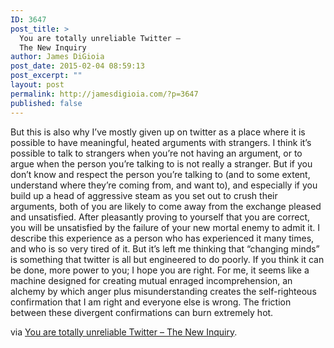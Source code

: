 ```yaml
---
ID: 3647
post_title: >
  You are totally unreliable Twitter –
  The New Inquiry
author: James DiGioia
post_date: 2015-02-04 08:59:13
post_excerpt: ""
layout: post
permalink: http://jamesdigioia.com/?p=3647
published: false
---
```

But this is also why I’ve mostly given up on twitter as a place where it is possible to have meaningful, heated arguments with strangers. I think it’s possible to talk to strangers when you’re not having an argument, or to argue when the person you’re talking to is not really a stranger. But if you don’t know and respect the person you’re talking to (and to some extent, understand where they’re coming from, and want to), and especially if you build up a head of aggressive steam as you set out to crush their arguments, both of you are likely to come away from the exchange pleased and unsatisfied. After pleasantly proving to yourself that you are correct, you will be unsatisfied by the failure of your new mortal enemy to admit it. I describe this experience as a person who has experienced it many times, and who is so very tired of it. But it’s left me thinking that “changing minds” is something that twitter is all but engineered to do poorly. If you think it can be done, more power to you; I hope you are right. For me, it seems like a machine designed for creating mutual enraged incomprehension, an alchemy by which anger plus misunderstanding creates the self-righteous confirmation that I am right and everyone else is wrong. The friction between these divergent confirmations can burn extremely hot.

via [You are totally unreliable Twitter – The New Inquiry][1].

 [1]: http://thenewinquiry.com/blogs/zunguzungu/you-are-totally-unreliable-twitter/